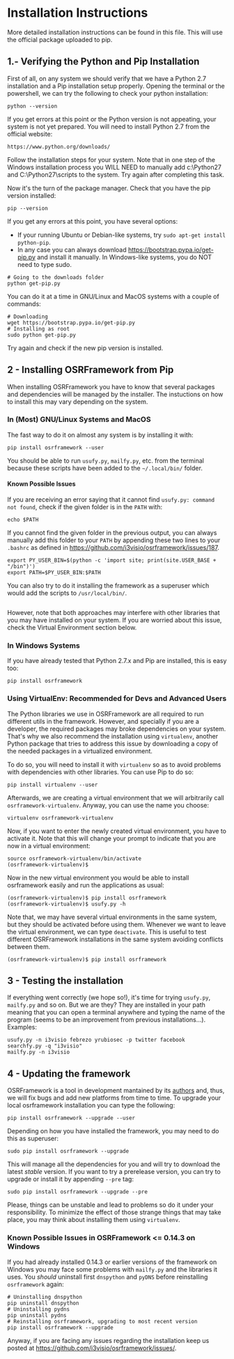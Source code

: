 Installation Instructions
=========================

More detailed installation instructions can be found in this file. This will use the official package uploaded to pip.

1.- Verifying the Python and Pip Installation
---------------------------------------------

First of all, on any system we should verify that we have a Python 2.7 installation and a Pip installation setup properly. Opening the terminal or the powershell, we can try the following to check your python installation:
```
python --version
```
If you get errors at this point or the Python version is not appeating, your system is not yet prepared. You will need to install Python 2.7 from the official website:
```
https://www.python.org/downloads/
```
Follow the installation steps for your system. Note that in one step of the Windows installation process you WILL NEED to manually add c:\Python27 and C:\Python27\scripts to the system. Try again after completing this task.

Now it's the turn of the package manager. Check that you have the pip version installed:
```
pip --version
```
If you get any errors at this point, you have several options:
* If your running Ubuntu or Debian-like systems, try `sudo apt-get install python-pip`.
* In any case you can always download <https://bootstrap.pypa.io/get-pip.py> and install it manually. In Windows-like systems, you do NOT need to type sudo.
```
# Going to the downloads folder
python get-pip.py
```
You can do it at a time in GNU/Linux and MacOS systems with a couple of commands:
```
# Downloading
wget https://bootstrap.pypa.io/get-pip.py
# Installing as root
sudo python get-pip.py
```
Try again and check if the new pip version is installed.


2 - Installing OSRFramework from Pip
------------------------------------
When installing OSRFramework you have to know that several packages and dependencies will be managed by the installer. The instuctions on how to install this may vary depending on the system.

### In (Most) GNU/Linux Systems and MacOS

The fast way to do it on almost any system is by installing it with:
```
pip install osrframework --user
```

You should be able to run `usufy.py`, `mailfy.py`, etc. from the terminal because these scripts have been added to the `~/.local/bin/` folder.

#### Known Possible Issues

If you are receiving an error saying that it cannot find `usufy.py: command not found`, check if the given folder is in the `PATH` with:
```
echo $PATH
```
If you cannot find the given folder in the previous output, you can always manually add this folder to your `PATH` by appending these two lines to your `.bashrc` as defined in <https://github.com/i3visio/osrframework/issues/187>.
```
export PY_USER_BIN=$(python -c 'import site; print(site.USER_BASE + "/bin")')
export PATH=$PY_USER_BIN:$PATH
```

You can also try to do it installing the framework as a superuser which would add the scripts to `/usr/local/bin/`.

```
```
However, note that both approaches may interfere with other libraries that you may have installed on your system. If you are worried about this issue, check the Virtual Environment section below.

### In Windows Systems

If you have already tested that Python 2.7.x and Pip are installed, this is easy too:
```
pip install osrframework
```

### Using VirtualEnv: Recommended for Devs and Advanced Users

The Python libraries we use in OSRFramework are all required to run different utils in the framework. However, and specially if you are a developer, the required packages may broke dependencies on your system. That's why we also recommend the installation using `virtualenv`, another Python package that tries to address this issue by downloading a copy of the needed packages in a virtualized environment.

To do so, you will need to install it with `virtualenv` so as to avoid problems with dependencies with other libraries. You can use Pip to do so:
```
pip install virtualenv --user
```
Afterwards, we are creating a virtual environment that we will arbitrarily call `osrframework-virtualenv`. Anyway, you can use the name you choose:
```
virtualenv osrframework-virtualenv
```
Now, if you want to enter the newly created virtual environment, you have to activate it. Note that this will change your prompt to indicate that you are now in a virtual environment:
```
source osrframework-virtualenv/bin/activate
(osrframework-virtualenv)$
```
Now in the new virtual environment you would be able to install osrframework easily and run the applications as usual:
```
(osrframework-virtualenv)$ pip install osrframework
(osrframework-virtualenv)$ usufy.py -h
```
Note that, we may have several virtual environments in the same system, but they should be activated before using them. Whenever we want to leave the virtual environment, we can type `deactivate`. This is useful to test different OSRFramework installations in the same system avoiding conflicts between them.
```
(osrframework-virtualenv)$ pip install osrframework
```

3 - Testing the installation
-------------------------

If everything went correctly (we hope so!), it's time for trying `usufy.py`, `mailfy.py` and so on. But we are they? They are installed in your path meaning that you can open a terminal anywhere and typing the name of the program (seems to be an improvement from previous installations...). Examples:
```
usufy.py -n i3visio febrezo yrubiosec -p twitter facebook
searchfy.py -q "i3visio"
mailfy.py -n i3visio
```

4 - Updating the framework
--------------------------

OSRFramework is a tool in development mantained by its [authors](AUTHORS.md) and, thus, we will fix bugs and add new platforms from time to time. To upgrade your local osrframework installation you can type the following:
```
pip install osrframework --upgrade --user
```
Depending on how you have installed the framework, you may need to do this as superuser:
```
sudo pip install osrframework --upgrade
```
This will manage all the dependencies for you and will try to download the latest *stable* version. If you want to try a prerelease version, you can  try to upgrade or install it by appending `--pre` tag:
```
sudo pip install osrframework --upgrade --pre
```
Please, things can be unstable and lead to problems so do it under your responsibility. To minimize the effect of those strange things that may take place, you may think about installing them using `virtualenv`.

### Known Possible Issues in OSRFramework <= 0.14.3 on Windows
If you had already installed 0.14.3 or earlier versions of the framework on Windows you may face some problems with `mailfy.py` and the libraries it uses. You *should* uninstall first `dnspython` and `pyDNS` before reinstalling `osrframework` again:
```
# Uninstalling dnspython
pip uninstall dnspython
# Uninstalling pydns
pip uninstall pydns
# Reinstalling osrframework, upgrading to most recent version
pip install osrframework --upgrade
```
Anyway, if you are facing any issues regarding the installation keep us posted at <https://github.com/i3visio/osrframework/issues/>.
